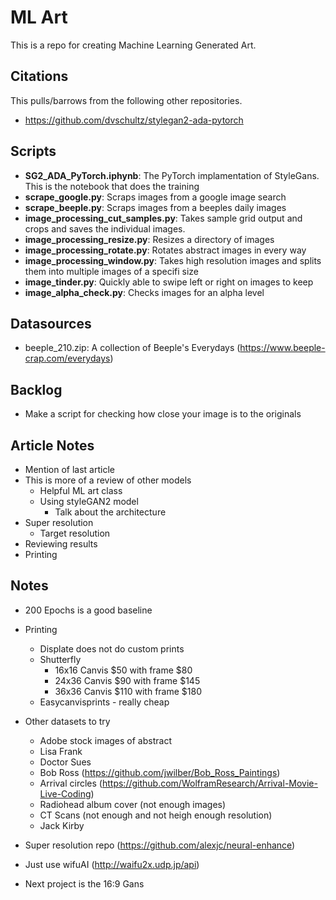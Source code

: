 # ML Art
This is a repo for creating Machine Learning Generated Art.

## Citations
This pulls/barrows from the following other repositories.
* https://github.com/dvschultz/stylegan2-ada-pytorch

## Scripts
* **SG2_ADA_PyTorch.iphynb**: The PyTorch implamentation of StyleGans. This is the notebook that does the training
* **scrape_google.py**: Scraps images from a google image search
* **scrape_beeple.py**: Scraps images from a beeples daily images
* **image_processing_cut_samples.py**: Takes sample grid output and crops and saves the individual images.
* **image_processing_resize.py**: Resizes a directory of images
* **image_processing_rotate.py**: Rotates abstract images in every way
* **image_processing_window.py**: Takes high resolution images and splits them into multiple images of a specifi size
* **image_tinder.py**: Quickly able to swipe left or right on images to keep
* **image_alpha_check.py**: Checks images for an alpha level

## Datasources
* beeple_210.zip: A collection of Beeple's Everydays (https://www.beeple-crap.com/everydays)

## Backlog
* Make a script for checking how close your image is to the originals

## Article Notes
* Mention of last article
* This is more of a review of other models
    * Helpful ML art class
    * Using styleGAN2 model
        * Talk about the architecture
* Super resolution
    * Target resolution
* Reviewing results
* Printing

## Notes
* 200 Epochs is a good baseline
* Printing
    * Displate does not do custom prints
    * Shutterfly
        * 16x16 Canvis $50 with frame $80
        * 24x36 Canvis $90 with frame $145
        * 36x36 Canvis $110 with frame $180
    * Easycanvisprints - really cheap
    
* Other datasets to try
    * Adobe stock images of abstract
    * Lisa Frank
    * Doctor Sues
    * Bob Ross (https://github.com/jwilber/Bob_Ross_Paintings)
    * Arrival circles (https://github.com/WolframResearch/Arrival-Movie-Live-Coding)
    * Radiohead album cover (not enough images)
    * CT Scans (not enough and not heigh enough resolution)
    * Jack Kirby
* Super resolution repo (https://github.com/alexjc/neural-enhance)
* Just use wifuAI (http://waifu2x.udp.jp/api)

* Next project is the 16:9 Gans

